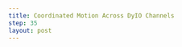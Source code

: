 ```yaml
---
title: Coordinated Motion Across DyIO Channels
step: 35
layout: post
---
```


<script src='https://gist.github.com/madhephaestus/5dd2606f922aac48a95d.js'></script>